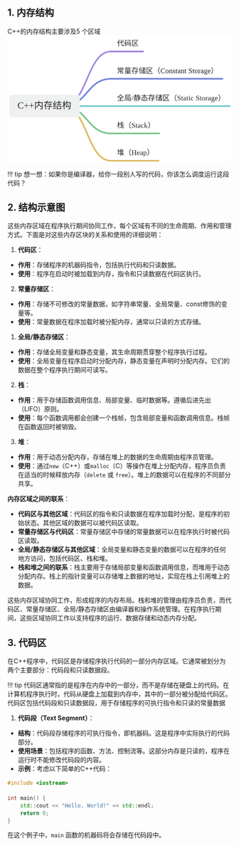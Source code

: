 ## 1. 内存结构

C++的内存结构主要涉及5 个区域
![](assets/内存结构.jpg)


!!! tip
	想一想：如果你是编译器，给你一段别人写的代码，你该怎么调度运行这段代码？

## 2. 结构示意图


  

这些内存区域在程序执行期间协同工作，每个区域有不同的生命周期、作用和管理方式。下面是对这些内存区块的关系和使用的详细说明：

  

1. **代码区**：

- **作用**：存储程序的机器码指令，包括执行代码和只读数据。
- **使用**：程序在启动时被加载到内存，指令和只读数据在代码区执行。

2. **常量存储区**：

- **作用**：存储不可修改的常量数据，如字符串常量、全局常量、const修饰的变量等。
- **使用**：常量数据在程序加载时被分配内存，通常以只读的方式存储。

1. **全局/静态存储区**：

- **作用**：存储全局变量和静态变量，其生命周期贯穿整个程序执行过程。
- **使用**：全局变量在程序启动时分配内存，静态变量在声明时分配内存。它们的数据在整个程序执行期间可读写。

2. **栈**：

- **作用**：用于存储函数调用信息、局部变量、临时数据等。遵循后进先出（LIFO）原则。
- **使用**：每个函数调用都会创建一个栈帧，包含局部变量和函数调用信息。栈帧在函数返回时被销毁。

3. **堆**：

- **作用**：用于动态分配内存，存储在堆上的数据的生命周期由程序员管理。
- **使用**：通过`new`（C++）或`malloc`（C）等操作在堆上分配内存，程序员负责在适当的时候释放内存（`delete` 或 `free`）。堆上的数据可以在程序的不同部分共享。

  

**内存区域之间的联系**：

  

- **代码区与其他区域**：代码区的指令和只读数据在程序加载时分配，是程序的初始状态。其他区域的数据可以被代码区读取。
- **常量存储区与代码区**：常量存储区中存储的常量数据可以在程序执行时被代码区读取。
- **全局/静态存储区与其他区域**：全局变量和静态变量的数据可以在程序的任何地方访问，包括代码区、栈和堆。
- **栈和堆之间的联系**：栈主要用于存储局部变量和函数调用信息，而堆用于动态分配内存。栈上的指针变量可以存储堆上数据的地址，实现在栈上引用堆上的数据。

  

这些内存区域协同工作，形成程序的内存布局。栈和堆的管理由程序员负责，而代码区、常量存储区、全局/静态存储区由编译器和操作系统管理。在程序执行期间，这些区域协同工作以支持程序的运行、数据存储和动态内存分配。
## 3. 代码区

在C++程序中，代码区是存储程序执行代码的一部分内存区域。它通常被划分为两个主要部分：代码段和只读数据段。

!!! tip
	代码区通常指的是程序在内存中的一部分，而不是存储在硬盘上的代码。在计算机程序执行时，代码从硬盘上加载到内存中，其中的一部分被分配给代码区。代码区包括代码段和只读数据段，用于存储程序的可执行指令和只读的常量数据


1. **代码段（Text Segment）**：

- **结构**：代码段存储程序的可执行指令，即机器码。这是程序中实际执行的代码部分。
- **使用场景**：包括程序的函数、方法、控制流等。这部分内存是只读的，程序在运行时不能修改代码段的内容。
- **示例**：考虑以下简单的C++代码：

```c++
#include <iostream>

int main() {
    std::cout << "Hello, World!" << std::endl;
    return 0;
}
```

  
在这个例子中，`main` 函数的机器码将会存储在代码段中。